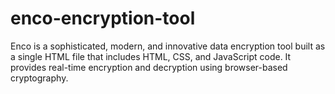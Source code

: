 # enco-encryption-tool
Enco is a sophisticated, modern, and innovative data encryption tool built as a single HTML file that includes HTML, CSS, and JavaScript code. It provides real-time encryption and decryption using browser-based cryptography.
